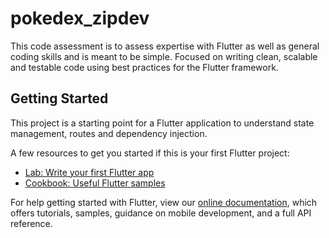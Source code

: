 # pokedex_zipdev

This code assessment is to assess expertise with Flutter as well as general coding skills and is meant to be simple. Focused on writing clean, scalable and testable code using best practices for the Flutter framework.

## Getting Started

This project is a starting point for a Flutter application to understand state management, routes and dependency injection.

A few resources to get you started if this is your first Flutter project:

- [Lab: Write your first Flutter app](https://flutter.dev/docs/get-started/codelab)
- [Cookbook: Useful Flutter samples](https://flutter.dev/docs/cookbook)

For help getting started with Flutter, view our
[online documentation](https://flutter.dev/docs), which offers tutorials,
samples, guidance on mobile development, and a full API reference.
